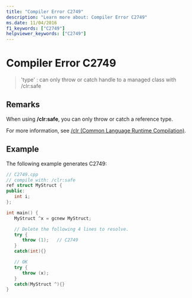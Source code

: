 ```yaml
---
title: "Compiler Error C2749"
description: "Learn more about: Compiler Error C2749"
ms.date: 11/04/2016
f1_keywords: ["C2749"]
helpviewer_keywords: ["C2749"]
---
```

# Compiler Error C2749

> 'type' : can only throw or catch handle to a managed class with /clr:safe

## Remarks

When using **/clr:safe**, you can only throw or catch a reference type.

For more information, see [/clr (Common Language Runtime Compilation)](../../build/reference/clr-common-language-runtime-compilation.md).

## Example

The following example generates C2749:

```cpp
// C2749.cpp
// compile with: /clr:safe
ref struct MyStruct {
public:
   int i;
};

int main() {
   MyStruct ^x = gcnew MyStruct;

   // Delete the following 4 lines to resolve.
   try {
      throw (1);   // C2749
   }
   catch(int){}

   // OK
   try {
      throw (x);
   }
   catch(MyStruct ^){}
}
```
